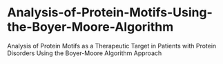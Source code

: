# Analysis-of-Protein-Motifs-Using-the-Boyer-Moore-Algorithm
Analysis of Protein Motifs as a Therapeutic Target in Patients with Protein Disorders Using the Boyer-Moore Algorithm Approach
